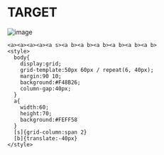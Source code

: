 # TARGET

![image](https://github.com/gaschneider/cssbattle/assets/16023844/d6089cdb-0537-4345-aa23-8f44973b6679)

```
<a><a><a><a><a s><a b><a b><a b><a b><a b><a b>
<style>
  body{
    display:grid;
    grid-template:50px 60px / repeat(6, 40px);
    margin:90 10;
    background:#F48B26;
    column-gap:40px;
  }
  a{
    width:60;
    height:70;
    background:#FEFF58
  }
  [s]{grid-column:span 2}
  [b]{translate:-40px}
</style>
```
